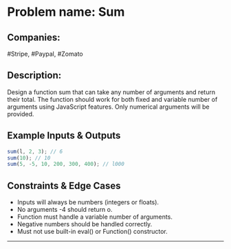 # Problem name: Sum

## Companies:

#Stripe, #Paypal, #Zomato

## Description:

Design a function sum that can take any number of arguments and return their total. The function should work for both fixed and variable number of arguments using JavaScript features. Only numerical arguments will be provided.

## Example Inputs & Outputs

```js
sum(l, 2, 3); // 6
sum(10); // 10
sum(5, -5, 10, 200, 300, 400); // l000
```

## Constraints & Edge Cases

- Inputs will always be numbers (integers or floats).
- No arguments -4 should return o.
- Function must handle a variable number of arguments.
- Negative numbers should be handled correctly.
- Must not use built-in eval() or Function() constructor.

---
